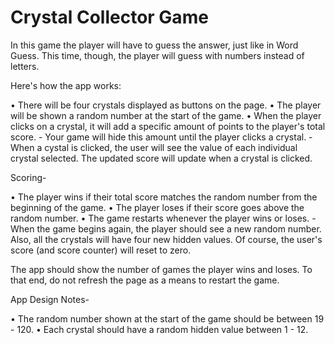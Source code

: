 # Crystal Collector Game

In this game the player will have to guess the answer, just like in Word Guess. This time, though, the player will guess with numbers instead of letters. 

Here's how the app works:

• There will be four crystals displayed as buttons on the page.
• The player will be shown a random number at the start of the game.
• When the player clicks on a crystal, it will add a specific amount of points to the player's total score. 
    - Your game will hide this amount until the player clicks a crystal.
    - When a cystal is clicked, the user will see the value of each individual crystal selected. The updated score will update when a crystal is clicked. 
    
Scoring-

• The player wins if their total score matches the random number from the beginning of the game.
• The player loses if their score goes above the random number.
• The game restarts whenever the player wins or loses.
    - When the game begins again, the player should see a new random number. Also, all the crystals will have four new hidden values. Of course, the user's score (and score counter) will reset to zero.


The app should show the number of games the player wins and loses. To that end, do not refresh the page as a means to restart the game.


App Design Notes-

• The random number shown at the start of the game should be between 19 - 120.
• Each crystal should have a random hidden value between 1 - 12.
